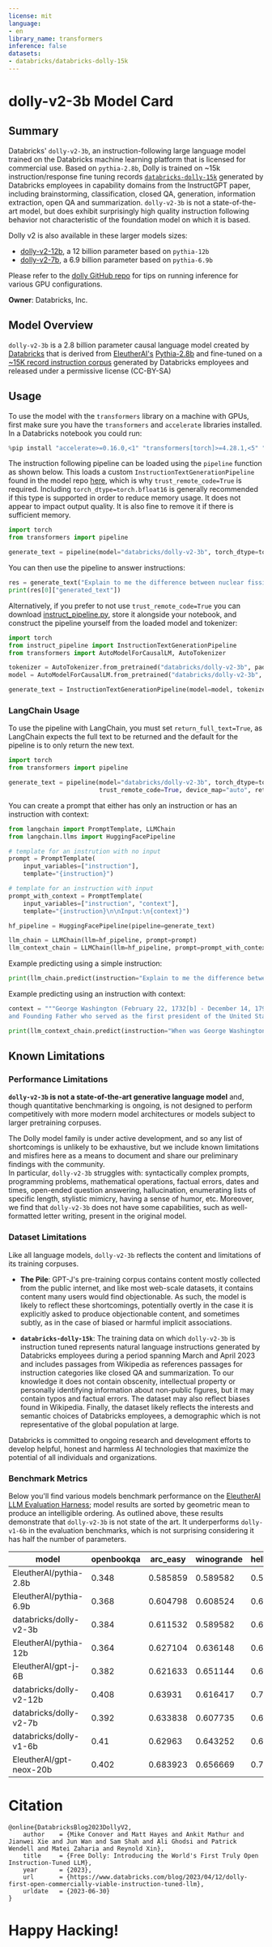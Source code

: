 ```yaml
---
license: mit
language:
- en
library_name: transformers
inference: false
datasets:
- databricks/databricks-dolly-15k
---
```

# dolly-v2-3b Model Card
## Summary

Databricks' `dolly-v2-3b`, an instruction-following large language model trained on the Databricks machine learning platform 
that is licensed for commercial use. Based on `pythia-2.8b`, Dolly is trained on ~15k instruction/response fine tuning records 
[`databricks-dolly-15k`](https://github.com/databrickslabs/dolly/tree/master/data) generated 
by Databricks employees in capability domains from the InstructGPT paper, including brainstorming, classification, closed QA, generation,
information extraction, open QA and summarization. `dolly-v2-3b` is not a state-of-the-art model, but does exhibit surprisingly 
high quality instruction following behavior not characteristic of the foundation model on which it is based.  

Dolly v2 is also available in these larger models sizes:

* [dolly-v2-12b](https://huggingface.co/databricks/dolly-v2-12b), a 12 billion parameter based on `pythia-12b`
* [dolly-v2-7b](https://huggingface.co/databricks/dolly-v2-7b), a 6.9 billion parameter based on `pythia-6.9b`

Please refer to the [dolly GitHub repo](https://github.com/databrickslabs/dolly#getting-started-with-response-generation) for tips on 
running inference for various GPU configurations.

**Owner**: Databricks, Inc.

## Model Overview
`dolly-v2-3b` is a 2.8 billion parameter causal language model created by [Databricks](https://databricks.com/) that is derived from 
[EleutherAI's](https://www.eleuther.ai/) [Pythia-2.8b](https://huggingface.co/EleutherAI/pythia-2.8b) and fine-tuned 
on a [~15K record instruction corpus](https://github.com/databrickslabs/dolly/tree/master/data) generated by Databricks employees and released under a permissive license (CC-BY-SA)

## Usage

To use the model with the `transformers` library on a machine with GPUs, first make sure you have the `transformers` and `accelerate` libraries installed.
In a Databricks notebook you could run:

```python
%pip install "accelerate>=0.16.0,<1" "transformers[torch]>=4.28.1,<5" "torch>=1.13.1,<2"
```

The instruction following pipeline can be loaded using the `pipeline` function as shown below.  This loads a custom `InstructionTextGenerationPipeline` 
found in the model repo [here](https://huggingface.co/databricks/dolly-v2-3b/blob/main/instruct_pipeline.py), which is why `trust_remote_code=True` is required.
Including `torch_dtype=torch.bfloat16` is generally recommended if this type is supported in order to reduce memory usage.  It does not appear to impact output quality.
It is also fine to remove it if there is sufficient memory.

```python
import torch
from transformers import pipeline

generate_text = pipeline(model="databricks/dolly-v2-3b", torch_dtype=torch.bfloat16, trust_remote_code=True, device_map="auto")
```

You can then use the pipeline to answer instructions:

```python
res = generate_text("Explain to me the difference between nuclear fission and fusion.")
print(res[0]["generated_text"])
```

Alternatively, if you prefer to not use `trust_remote_code=True` you can download [instruct_pipeline.py](https://huggingface.co/databricks/dolly-v2-3b/blob/main/instruct_pipeline.py),
store it alongside your notebook, and construct the pipeline yourself from the loaded model and tokenizer:

```python
import torch
from instruct_pipeline import InstructionTextGenerationPipeline
from transformers import AutoModelForCausalLM, AutoTokenizer

tokenizer = AutoTokenizer.from_pretrained("databricks/dolly-v2-3b", padding_side="left")
model = AutoModelForCausalLM.from_pretrained("databricks/dolly-v2-3b", device_map="auto", torch_dtype=torch.bfloat16)

generate_text = InstructionTextGenerationPipeline(model=model, tokenizer=tokenizer)
```

### LangChain Usage

To use the pipeline with LangChain, you must set `return_full_text=True`, as LangChain expects the full text to be returned 
and the default for the pipeline is to only return the new text.

```python
import torch
from transformers import pipeline

generate_text = pipeline(model="databricks/dolly-v2-3b", torch_dtype=torch.bfloat16,
                         trust_remote_code=True, device_map="auto", return_full_text=True)
```

You can create a prompt that either has only an instruction or has an instruction with context:

```python
from langchain import PromptTemplate, LLMChain
from langchain.llms import HuggingFacePipeline

# template for an instrution with no input
prompt = PromptTemplate(
    input_variables=["instruction"],
    template="{instruction}")

# template for an instruction with input
prompt_with_context = PromptTemplate(
    input_variables=["instruction", "context"],
    template="{instruction}\n\nInput:\n{context}")

hf_pipeline = HuggingFacePipeline(pipeline=generate_text)

llm_chain = LLMChain(llm=hf_pipeline, prompt=prompt)
llm_context_chain = LLMChain(llm=hf_pipeline, prompt=prompt_with_context)
```

Example predicting using a simple instruction:

```python
print(llm_chain.predict(instruction="Explain to me the difference between nuclear fission and fusion.").lstrip())
```

Example predicting using an instruction with context:

```python
context = """George Washington (February 22, 1732[b] - December 14, 1799) was an American military officer, statesman,
and Founding Father who served as the first president of the United States from 1789 to 1797."""

print(llm_context_chain.predict(instruction="When was George Washington president?", context=context).lstrip())
```


## Known Limitations

### Performance Limitations
**`dolly-v2-3b` is not a state-of-the-art generative language model** and, though quantitative benchmarking is ongoing, is not designed to perform 
competitively with more modern model architectures or models subject to larger pretraining corpuses.  

The Dolly model family is under active development, and so any list of shortcomings is unlikely to be exhaustive, but we include known limitations and misfires here as a means to document and share our preliminary findings with the community.  
In particular, `dolly-v2-3b` struggles with: syntactically complex prompts, programming problems, mathematical operations, factual errors, 
dates and times, open-ended question answering, hallucination, enumerating lists of specific length, stylistic mimicry, having a sense of humor, etc.
Moreover, we find that `dolly-v2-3b` does not have some capabilities, such as well-formatted letter writing, present in the original model.  

### Dataset Limitations
Like all language models, `dolly-v2-3b` reflects the content and limitations of its training corpuses. 

- **The Pile**: GPT-J's pre-training corpus contains content mostly collected from the public internet, and like most web-scale datasets,
it contains content many users would find objectionable. As such, the model is likely to reflect these shortcomings, potentially overtly
in the case it is explicitly asked to produce objectionable content, and sometimes subtly, as in the case of biased or harmful implicit
associations.

- **`databricks-dolly-15k`**: The training data on which `dolly-v2-3b` is instruction tuned represents natural language instructions generated
by Databricks employees during a period spanning March and April 2023 and includes passages from Wikipedia as references passages
for instruction categories like closed QA and summarization. To our knowledge it does not contain obscenity, intellectual property or
personally identifying information about non-public figures, but it may contain typos and factual errors.
The dataset may also reflect biases found in Wikipedia. Finally, the dataset likely reflects
the interests and semantic choices of Databricks employees, a demographic which is not representative of the global population at large.

Databricks is committed to ongoing research and development efforts to develop helpful, honest and harmless AI technologies that 
maximize the potential of all individuals and organizations. 

### Benchmark Metrics

Below you'll find various models benchmark performance on the [EleutherAI LLM Evaluation Harness](https://github.com/EleutherAI/lm-evaluation-harness); 
model results are sorted by geometric mean to produce an intelligible ordering. As outlined above, these results demonstrate that `dolly-v2-3b` is not state of the art. 
It underperforms `dolly-v1-6b` in the evaluation benchmarks, which is not surprising considering it has half the number of parameters.  

|  model                            |   openbookqa |   arc_easy |   winogrande |   hellaswag |   arc_challenge |     piqa |    boolq |    gmean |
| --------------------------------- | ------------ | ---------- | ------------ | ----------- | --------------- | -------- | -------- | ---------|
| EleutherAI/pythia-2.8b            |        0.348 |   0.585859 |     0.589582 |    0.591217 |        0.323379 | 0.73395  | 0.638226 | 0.523431 |
| EleutherAI/pythia-6.9b            |        0.368 |   0.604798 |     0.608524 |    0.631548 |        0.343857 | 0.761153 | 0.6263   | 0.543567 |
| databricks/dolly-v2-3b            |        0.384 |   0.611532 |     0.589582 |    0.650767 |        0.370307 | 0.742655 | 0.575535 | 0.544886 |
| EleutherAI/pythia-12b             |        0.364 |   0.627104 |     0.636148 |    0.668094 |        0.346416 | 0.760065 | 0.673394 | 0.559676 |
| EleutherAI/gpt-j-6B               |        0.382 |   0.621633 |     0.651144 |    0.662617 |        0.363481 | 0.761153 | 0.655963 | 0.565936 |
| databricks/dolly-v2-12b           |        0.408 |   0.63931  |     0.616417 |    0.707927 |        0.388225 | 0.757889 | 0.568196 | 0.56781  |
| databricks/dolly-v2-7b            |        0.392 |   0.633838 |     0.607735 |    0.686517 |        0.406997 | 0.750816 | 0.644037 | 0.573487 |
| databricks/dolly-v1-6b            |        0.41  |   0.62963  |     0.643252 |    0.676758 |        0.384812 | 0.773667 | 0.687768 | 0.583431 |
| EleutherAI/gpt-neox-20b           |        0.402 |   0.683923 |     0.656669 |    0.7142   |        0.408703 | 0.784004 | 0.695413 | 0.602236 |

# Citation

```
@online{DatabricksBlog2023DollyV2,
    author    = {Mike Conover and Matt Hayes and Ankit Mathur and Jianwei Xie and Jun Wan and Sam Shah and Ali Ghodsi and Patrick Wendell and Matei Zaharia and Reynold Xin},
    title     = {Free Dolly: Introducing the World's First Truly Open Instruction-Tuned LLM},
    year      = {2023},
    url       = {https://www.databricks.com/blog/2023/04/12/dolly-first-open-commercially-viable-instruction-tuned-llm},
    urldate   = {2023-06-30}
}
```

# Happy Hacking!